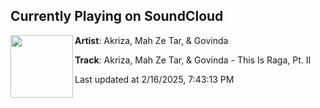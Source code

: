 ## Currently Playing on SoundCloud

[<img align="left" width="100" src="https://i1.sndcdn.com/artworks-5Bgh3YHP9FXzRwsn-iEylEQ-t500x500.jpg">](https://soundcloud.com/gravitas-recordings/akriza-mah-ze-tar-govinda-this-is-raga-pt-ii)

**Artist**: Akriza, Mah Ze Tar, & Govinda 

**Track**: Akriza, Mah Ze Tar, & Govinda - This Is Raga, Pt. II

Last updated at 2/16/2025, 7:43:13 PM
